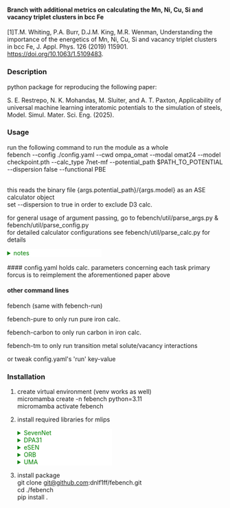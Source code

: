 #### Branch with additional metrics on calculating the Mn, Ni, Cu, Si and vacancy triplet clusters in bcc Fe
[1]T.M. Whiting, P.A. Burr, D.J.M. King, M.R. Wenman, Understanding the importance of the energetics of Mn, Ni, Cu, Si and vacancy triplet clusters in bcc Fe, J. Appl. Phys. 126 (2019) 115901. https://doi.org/10.1063/1.5109483.


### Description
python package for reproducing the following paper: 

S. E. Restrepo, N. K. Mohandas, M. Sluiter, and A. T. Paxton, Applicability of universal machine learning interatomic potentials to the simulation of steels, Model. Simul. Mater. Sci. Eng. (2025).

### Usage
run the following  command to run the module as a whole <br>
febench --config ./config.yaml --cwd ompa_omat --modal omat24 --model checkpoint.pth --calc_type 7net-mf --potential_path $PATH_TO_POTENTIAL --dispersion false --functional PBE <br><br>


this reads the binary file {args.potential_path}/{args.model} as an ASE calculator object <br>
set --dispersion to true in order to exclude D3 calc. <br>

for general usage of argument passing, go to febench/util/parse_args.py & febench/util/parse_config.py<br>
for detailed calculator configurations see febench/util/parse_calc.py for details<br>
<details><summary style="background-color:white;color:green;font-weight:normal;width:220px;">notes</summary>
     DPA, ORB, UMA requires numpy >= 2.3.0 which conflicts with febench/pureFe/script.process_stiffness <br>
     .. which is a rather trivial prob. as our target property is the binding energy b/w solutes and vacancies <br>
     Skip the stiffness tensor part .. what matters in febench/pureFe is the relaxation of bulk + vacancy <br>
</details>
<br>
#### config.yaml
holds calc. parameters concerning each task
primary forcus is to reimplement the aforementioned paper above

#### other command lines
febench (same with febench-run)

febench-pure to only run pure iron calc.

febench-carbon to only run carbon in iron calc.

febench-tm to only run transition metal solute/vacancy interactions

or tweak config.yaml's 'run' key-value

### Installation
1. create virtual environment (venv works as well) <br>
micromamba create -n febench python=3.11 <br>
micromamba activate febench <br>

2. install required libraries for mlips

   <details><summary style="background-color:white;color:green;font-weight:normal;width:220px;">SevenNet</summary>
    pip install torchvision torchaudio --index-url https://download.pytorch.org/whl/cu121'<br>
    pip install torch==2.5.1 torchvision torchaudio --index-url https://download.pytorch.org/whl/cu121<br>
    pip install torch-scatter -f https://data.pyg.org/whl/torch-2.5.1+cu121.html <br>
    pip install sevenn ase matscipy <br>
    </details>

   <details><summary style="background-color:white;color:green;font-weight:normal;width:220px;">DPA31</summary>
    pip install deepmd-kit[torch]<br>
    pip install sevenn <br>
    pip install numpy==2.3.1 <br>
    </details>

   <details><summary style="background-color:white;color:green;font-weight:normal;width:220px;">eSEN</summary>
    pip install fairchem-core==1.10.0 <br>
    pip install torch-scatter torch-sparse -f https://data.pyg.org/whl/torch-2.4.1+cu121.html <br>
    pip install sevenn <br>
    </details>

   <details><summary style="background-color:white;color:green;font-weight:normal;width:220px;">ORB</summary>
    pip install orb-models <br>
    pip install sevenn <br>
    pip install numpy==2.3.1<br>
    </details>

   <details><summary style="background-color:white;color:green;font-weight:normal;width:220px;">UMA</summary>
    pip install fairchem-core <br>
    pip install sevenn <br>
    pip install numpy==2.2.6 <br>
    </details>


3. install package  <br>
    git clone git@github.com:dnlf1ff/febench.git <br>
    cd ./febench <br>
    pip install .  <br>
